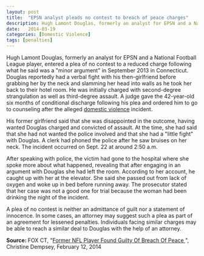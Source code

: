 ```yaml
---
layout: post
title:  "EPSN analyst pleads no contest to breach of peace charges"
description: Hugh Lamont Douglas, formerly an analyst for EPSN and a National Football League player, entered a plea of no contest to a reduced charge following what he said was a "minor argument" in September 2013 in Connecticut. Douglas reportedly had a verbal fight with his then-girlfriend before grabbing her by the neck and slamming her head into walls as he took her back to their hotel room. He was initially charged with second-degree strangulation as well as third-degree assault. A judge gave the 42-year-old six months of conditional discharge following his plea and ordered him to go to counseling after the alleged domestic violence incident.
date:   2014-03-19
categories: [Domestic Violence] 
tags: [penalties]
---
```


<p>Hugh Lamont Douglas, formerly an analyst for EPSN and a National Football League player, entered a plea of no contest to a reduced charge following what he said was a "minor argument" in September 2013 in Connecticut. Douglas reportedly had a verbal fight with his then-girlfriend before grabbing her by the neck and slamming her head into walls as he took her back to their hotel room. He was initially charged with second-degree strangulation as well as third-degree assault. A judge gave the 42-year-old six months of conditional discharge following his plea and ordered him to go to counseling after the alleged <a href="/Domestic-Violence/">domestic violence</a> incident.</p><p>His former girlfriend said that she was disappointed in the outcome, having wanted Douglas charged and convicted of assault. At the time, she had said that she had not wanted the police involved and that she had a "little fight" with Douglas. A clerk had phoned the police after he saw bruises on her neck. The incident occurred on Sept. 22 at around 2:50 a.m.</p> <p>After speaking with police, the victim had gone to the hospital where she spoke more about what happened, revealing that after engaging in an argument with Douglas she had left the room. According to her account, he caught up with her at the elevator. She said she passed out from lack of oxygen and woke up in bed before running away. The prosecutor stated that her case was not a good one for trial because the woman had been drinking the night of the incident. </p><p>A plea of no contest is neither an admittance of guilt nor a statement of innocence. In some cases, an attorney may suggest such a plea as part of an agreement for lessened penalties. Individuals facing similar charges may be able to reach a similar deal to Douglas with the help of an attorney.</p> <p> <b>Source:&nbsp;</b>FOX CT, "<a href="http://foxct.com/2014/02/12/former-nfl-player-found-guilty-of-breach-of-peace/" target="_blank" >Former NFL Player Found Guilty Of Breach Of Peace </a>", Christine Dempsey, February 12, 2014</p>